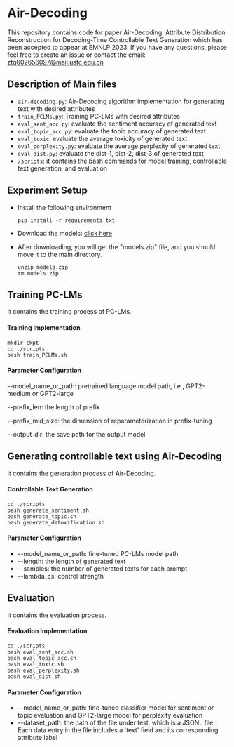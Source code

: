 # Air-Decoding
This repository contains code for paper Air-Decoding: Attribute Distribution Reconstruction for Decoding-Time Controllable Text Generation which has been accepted to appear at EMNLP 2023. If you have any questions, please feel free to create an issue or contact the email: ztq602656097@mail.ustc.edu.cn

## Description of Main files

- `air-decoding.py`: Air-Decoding algorithm implementation for generating text with desired attributes
- `train_PCLMs.py`: Training PC-LMs with desired attributes
- `eval_sent_acc.py`: evaluate the sentiment accuracy of generated text
- `eval_topic_acc.py`: evaluate the topic accuracy of generated text
- `eval_toxic`: evaluate the average toxicity of generated text
- `eval_perplexity.py`: evaluate the average perplexity of generated text
- `eval_dist.py`: evaluate the dist-1, dist-2, dist-3 of generated text
- `/scripts`: it contains the bash commands for model training, controllable text generation, and evaluation

## Experiment Setup

- Install the following environment

  ```shell
  pip install -r requirements.txt
  ```

- Download the models: [click here](https://drive.google.com/file/d/1Su5-QT2nIjjZ_pcyGkc5f-AR6vOs0ZVw/view?usp=sharing)

- After downloading, you will get the "models.zip" file, and you should move it to the main directory.

  ```shell
  unzip models.zip
  rm models.zip
  ```

## Training PC-LMs

It contains the training process of PC-LMs.

#### Training Implementation

```shell
mkdir ckpt
cd ./scripts
bash train_PCLMs.sh
```

#### Parameter Configuration

--model_name_or_path: pretrained language model path, i.e., GPT2-medium or GPT2-large

--prefix_len: the length of prefix

--prefix_mid_size: the dimension of reparameterization in prefix-tuning

--output_dir: the save path for the output model

## Generating controllable text using Air-Decoding

It contains the generation process of Air-Decoding.

#### Controllable Text Generation

```shell
cd ./scripts
bash generate_sentiment.sh
bash generate_topic.sh
bash generate_detoxification.sh
```

#### Parameter Configuration

- --model_name_or_path: fine-tuned PC-LMs model path
- --length: the length of generated text
- --samples: the number of generated texts for each prompt
- --lambda_cs: control strength

## Evaluation

It contains the evaluation process.

#### Evaluation Implementation

```shell
cd ./scripts
bash eval_sent_acc.sh
bash eval_topic_acc.sh
bash eval_toxic.sh
bash eval_perplexity.sh
bash eval_dist.sh
```

#### Parameter Configuration

- --model_name_or_path: fine-tuned classifier model for sentiment or topic evaluation and GPT2-large model for perplexity evaluation
- --dataset_path: the path of the file under test, which is a JSONL file. Each data entry in the file includes a 'text' field and its corresponding attribute label